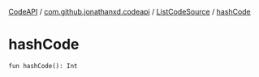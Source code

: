 [CodeAPI](../../index.md) / [com.github.jonathanxd.codeapi](../index.md) / [ListCodeSource](index.md) / [hashCode](.)

# hashCode

`fun hashCode(): Int`